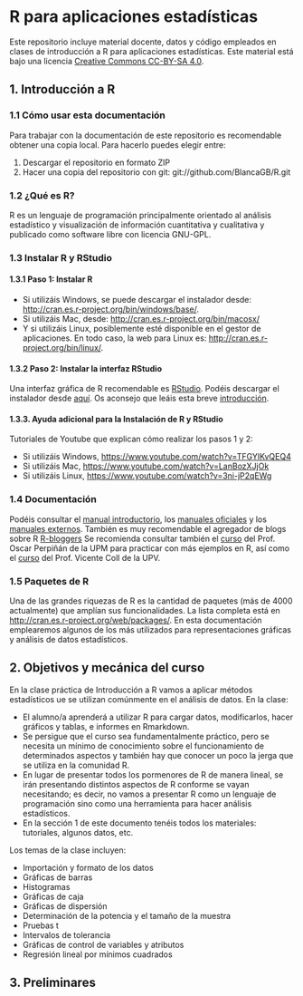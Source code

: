 # R para aplicaciones estadísticas 

Este repositorio incluye material docente, datos y código empleados en clases de introducción a R para aplicaciones estadísticas. Este material está bajo una licencia [Creative Commons CC-BY-SA 4.0](https://creativecommons.org/licenses/by-sa/4.0/ "Creative Commons CC-BY-SA 4.0 title").

## 1. Introducción a R 
### 1.1 Cómo usar esta documentación

Para trabajar con la documentación de este repositorio es recomendable obtener una copia local. Para hacerlo puedes elegir entre: 

1. Descargar el repositorio en formato ZIP
2. Hacer una copia del repositorio con git: git://github.com/BlancaGB/R.git

### 1.2 ¿Qué es R? 

R es un lenguaje de programación principalmente orientado al análisis estadístico y visualización de información cuantitativa y cualitativa y publicado como software libre con licencia GNU-GPL.

### 1.3 Instalar R y RStudio

#### 1.3.1 Paso 1: Instalar R 
* Si utilizáis Windows, se puede descargar el instalador desde: http://cran.es.r-project.org/bin/windows/base/.
* Si utilizáis Mac, desde: http://cran.es.r-project.org/bin/macosx/
* Y si utilizáis Linux, posiblemente esté disponible en el gestor de aplicaciones. En todo caso, la web para Linux es: http://cran.es.r-project.org/bin/linux/.

#### 1.3.2 Paso 2: Instalar la interfaz RStudio 

Una interfaz gráfica de R recomendable es [RStudio](https://www.rstudio.com/products/rstudio/ "RStudio title"). Podéis descargar el instalador desde [aquí](https://www.rstudio.com/products/rstudio/download/ "aquí"). Os aconsejo que leáis esta breve [introducción](https://support.rstudio.com/hc/en-us/articles/200484448-Editing-and-Executing-Code "introducción title").

#### 1.3.3. Ayuda adicional para la Instalación de R y RStudio 

Tutoriales de Youtube que explican cómo realizar los pasos 1 y 2: 

* Si utilizáis Windows,  https://www.youtube.com/watch?v=TFGYlKvQEQ4 
* Si utilizáis Mac,  https://www.youtube.com/watch?v=LanBozXJjOk 
* Si utilizáis Linux,  https://www.youtube.com/watch?v=3ni-jP2qEWg 

###  1.4 Documentación

Podéis consultar el [manual introductorio](https://cran.r-project.org/doc/manuals/R-intro.html "manual introductorio title"), los [manuales oficiales](https://cran.r-project.org/manuals.html "manuales oficiales title") y los [manuales externos](https://cran.r-project.org/other-docs.html "manuales externos title"). También es muy recomendable el agregador de blogs sobre R [R-bloggers](https://www.r-bloggers.com/ "R-bloggers") Se recomienda consultar también el [curso](https://github.com/oscarperpinan/R "curso title") del Prof. Oscar Perpiñán de la UPM para practicar con más ejemplos en R, así como el [curso](https://www.uv.es/vcoll/preliminares.html#primeras-ideas "curso title") del Prof. Vicente Coll de la UPV. 

### 1.5 Paquetes de R 

Una de las grandes riquezas de R es la cantidad de paquetes (más de 4000 actualmente) que amplían sus funcionalidades. La lista completa está en http://cran.es.r-project.org/web/packages/. En esta documentación emplearemos algunos de los más utilizados para representaciones gráficas y análisis de datos estadísticos. 

## 2. Objetivos y mecánica del curso

En la clase práctica de Introducción a R vamos a aplicar métodos estadísticos ue se utilizan comúnmente en el análisis de datos. En la clase: 

* El alumno/a aprenderá a utilizar R para cargar datos, modificarlos, hacer gráficos y tablas, e informes en Rmarkdown.
* Se persigue que el curso sea fundamentalmente práctico, pero se necesita un mínimo de conocimiento sobre el funcionamiento de determinados aspectos y también hay que conocer un poco la jerga que se utiliza en la comunidad R.
* En lugar de presentar todos los pormenores de R de manera lineal, se irán presentando distintos aspectos de R conforme se vayan necesitando; es decir, no vamos a presentar R como un lenguaje de programación sino como una herramienta para hacer análisis estadísticos.
* En la sección 1 de este documento tenéis todos los materiales: tutoriales, algunos datos, etc. 

Los temas de la clase incluyen:

* Importación y formato de los datos
* Gráficas de barras
* Histogramas
* Gráficas de caja
* Gráficas de dispersión
* Determinación de la potencia y el tamaño de la muestra
* Pruebas t
* Intervalos de tolerancia
* Gráficas de control de variables y atributos
* Regresión lineal por mínimos cuadrados 

## 3. Preliminares 



